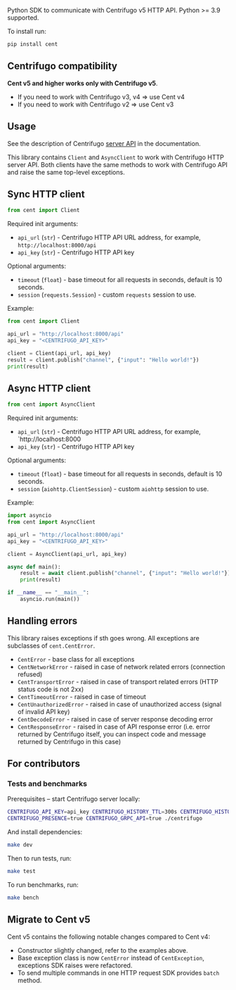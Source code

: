 Python SDK to communicate with Centrifugo v5 HTTP API. Python >= 3.9 supported.

To install run:

```bash
pip install cent
```

## Centrifugo compatibility

**Cent v5 and higher works only with Centrifugo v5**.

* If you need to work with Centrifugo v3, v4 => use Cent v4
* If you need to work with Centrifugo v2 => use Cent v3

## Usage

See the description of Centrifugo [server API](https://centrifugal.dev/docs/server/server_api) in the documentation.

This library contains `Client` and `AsyncClient` to work with Centrifugo HTTP server API. Both clients have the same methods to work with Centrifugo API and raise the same top-level exceptions.

## Sync HTTP client

```python
from cent import Client
```

Required init arguments:

* `api_url` (`str`) - Centrifugo HTTP API URL address, for example, `http://localhost:8000/api`
* `api_key` (`str`) - Centrifugo HTTP API key

Optional arguments:

* `timeout` (`float`) - base timeout for all requests in seconds, default is 10 seconds.
* `session` (`requests.Session`) - custom `requests` session to use.

Example:

```python
from cent import Client

api_url = "http://localhost:8000/api"
api_key = "<CENTRIFUGO_API_KEY>"

client = Client(api_url, api_key)
result = client.publish("channel", {"input": "Hello world!"})
print(result)
```

## Async HTTP client

```python
from cent import AsyncClient
```

Required init arguments:

* `api_url` (`str`) - Centrifugo HTTP API URL address, for example, `http://localhost:8000
* `api_key` (`str`) - Centrifugo HTTP API key

Optional arguments:

* `timeout` (`float`) - base timeout for all requests in seconds, default is 10 seconds.
* `session` (`aiohttp.ClientSession`) - custom `aiohttp` session to use.

Example:

```python
import asyncio
from cent import AsyncClient

api_url = "http://localhost:8000/api"
api_key = "<CENTRIFUGO_API_KEY>"

client = AsyncClient(api_url, api_key)

async def main():
    result = await client.publish("channel", {"input": "Hello world!"})
    print(result)

if __name__ == "__main__":
    asyncio.run(main())
```

## Handling errors

This library raises exceptions if sth goes wrong. All exceptions are subclasses of `cent.CentError`.

* `CentError` - base class for all exceptions
* `CentNetworkError` - raised in case of network related errors (connection refused)
* `CentTransportError` - raised in case of transport related errors (HTTP status code is not 2xx)
* `CentTimeoutError` - raised in case of timeout
* `CentUnauthorizedError` - raised in case of unauthorized access (signal of invalid API key)
* `CentDecodeError` - raised in case of server response decoding error
* `CentResponseError` - raised in case of API response error (i.e. error returned by Centrifugo itself, you can inspect code and message returned by Centrifugo in this case)

## For contributors

### Tests and benchmarks

Prerequisites – start Centrifugo server locally:

```bash
CENTRIFUGO_API_KEY=api_key CENTRIFUGO_HISTORY_TTL=300s CENTRIFUGO_HISTORY_SIZE=100 \
CENTRIFUGO_PRESENCE=true CENTRIFUGO_GRPC_API=true ./centrifugo
```

And install dependencies:

```bash
make dev
```

Then to run tests, run:

```bash
make test
```

To run benchmarks, run:

```bash
make bench
```

## Migrate to Cent v5

Cent v5 contains the following notable changes compared to Cent v4:

* Constructor slightly changed, refer to the examples above.
* Base exception class is now `CentError` instead of `CentException`, exceptions SDK raises were refactored.
* To send multiple commands in one HTTP request SDK provides `batch` method.
